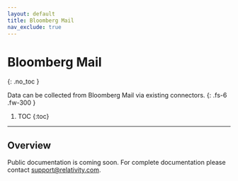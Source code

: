 ```yaml
---
layout: default
title: Bloomberg Mail
nav_exclude: true
---
```


# Bloomberg Mail
{: .no_toc }

Data can be collected from Bloomberg Mail via existing connectors.
{: .fs-6 .fw-300 }

1. TOC
{:toc}

---

## Overview
Public documentation is coming soon. For complete documentation please contact [support@relativity.com](mailto:support@relativity.com).